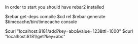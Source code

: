 In order to start you should have rebar2 installed

$rebar get-deps compile
$cd rel
$rebar generate
$timecache/bin/timecache console


$curl "localhost:8181/add?key=abc&value=123&ttl=1000"
$curl "localhost:8181/get?key=abc"

